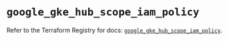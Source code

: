 # `google_gke_hub_scope_iam_policy`

Refer to the Terraform Registry for docs: [`google_gke_hub_scope_iam_policy`](https://registry.terraform.io/providers/hashicorp/google-beta/6.49.0/docs/resources/google_gke_hub_scope_iam_policy).
